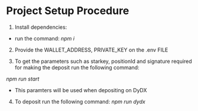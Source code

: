 # Project Setup Procedure
1. Install dependencies: 
 - run the command: *npm i*
2. Provide the WALLET_ADDRESS, PRIVATE_KEY on the .env FILE 

3. To get the parameters such as starkey, positionId and signature required for making the deposit run the following command:
  
*npm run start* 
- This paramters will be used when depositing on DyDX

4. To deposit run the following command: 
  *npm run dydx*

